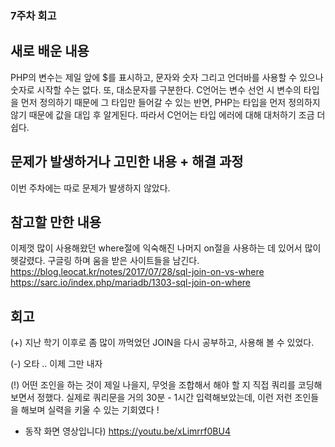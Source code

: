 ### 7주차 회고

## 새로 배운 내용
PHP의 변수는 제일 앞에 $를 표시하고, 문자와 숫자 그리고 언더바를 사용할 수 있으나 숫자로 시작할 수는 없다. 또, 대소문자를 구분한다. C언어는 변수 선언 시 변수의 타입을 먼저 정의하기 때문에 그 타입만 들어갈 수 있는 반면, PHP는 타입을 먼저 정의하지 않기 때문에 값을 대입 후 알게된다. 따라서 C언어는 타입 에러에 대해 대처하기 조금 더 쉽다.

## 문제가 발생하거나 고민한 내용 + 해결 과정
이번 주차에는 따로 문제가 발생하지 않았다.

## 참고할 만한 내용
이제껏 많이 사용해왔던 where절에 익숙해진 나머지 on절을 사용하는 데 있어서 많이 헷갈렸다. 구글링 하며 움을 받은 사이트들을 남긴다.
https://blog.leocat.kr/notes/2017/07/28/sql-join-on-vs-where
https://sarc.io/index.php/mariadb/1303-sql-join-on-where

## 회고
(+) 지난 학기 이후로 좀 많이 까먹었던 JOIN을 다시 공부하고, 사용해 볼 수 있었다.

(-) 오타 .. 이제 그만 내자

(!) 어떤 조인을 하는 것이 제일 나을지, 무엇을 조합해서 해야 할 지 직접 쿼리를 코딩해보면서 정했다. 
실제로 쿼리문을 거의 30분 - 1시간 입력해보았는데, 이런 저런 조인들을 해보며 실력을 키울 수 있는 기회였다 !


- 동작 화면 영상입니다) https://youtu.be/xLimrrf0BU4
